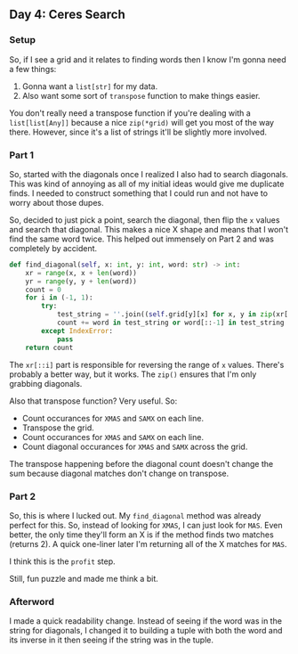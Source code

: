 ## Day 4: Ceres Search

### Setup

So, if I see a grid and it relates to finding words then I know I'm gonna need a few things:

1. Gonna want a `list[str]` for my data.
2. Also want some sort of `transpose` function to make things easier.

You don't really need a transpose function if you're dealing with a `list[list[Any]]` because a nice `zip(*grid)` will get you most of the way there.  However, since it's a list of strings it'll be slightly more involved.

### Part 1

So, started with the diagonals once I realized I also had to search diagonals.  This was kind of annoying as all of my initial ideas would give me duplicate finds.  I needed to construct something that I could run and not have to worry about those dupes.

So, decided to just pick a point, search the diagonal, then flip the `x` values and search that diagonal.  This makes a nice X shape and means that I won't find the same word twice.  This helped out immensely on Part 2 and was completely by accident.

```python
def find_diagonal(self, x: int, y: int, word: str) -> int:
    xr = range(x, x + len(word))
    yr = range(y, y + len(word))
    count = 0
    for i in (-1, 1):
        try:
            test_string = ''.join((self.grid[y][x] for x, y in zip(xr[::i], yr)))
            count += word in test_string or word[::-1] in test_string
        except IndexError:
            pass
    return count
```

The `xr[::i]` part is responsible for reversing the range of `x` values.  There's probably a better way, but it works.  The `zip()` ensures that I'm only grabbing diagonals.

Also that transpose function? Very useful. So:
- Count occurances for `XMAS` and `SAMX` on each line.
- Transpose the grid.
- Count occurances for `XMAS` and `SAMX` on each line.
- Count diagonal occurances for `XMAS` and `SAMX` across the grid.

The transpose happening before the diagonal count doesn't change the sum because diagonal matches don't change on transpose.

### Part 2

So, this is where I lucked out.  My `find_diagonal` method was already perfect for this.  So, instead of looking for `XMAS`, I can just look for `MAS`.  Even better, the only time they'll form an X is if the method finds two matches (returns 2).  A quick one-liner later I'm returning all of the X matches for `MAS`.

I think this is the `profit` step.

Still, fun puzzle and made me think a bit.

### Afterword

I made a quick readability change.  Instead of seeing if the word was in the string for diagonals, I changed it to building a tuple with both the word and its inverse in it then seeing if the string was in the tuple.
